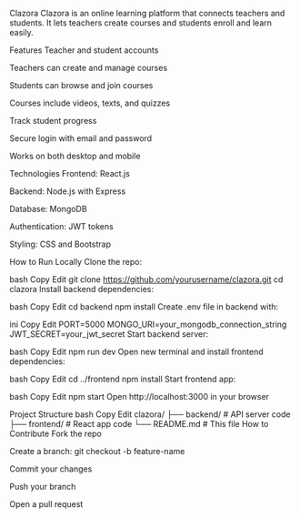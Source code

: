  Clazora
Clazora is an online learning platform that connects teachers and students. It lets teachers create courses and students enroll and learn easily.

Features
Teacher and student accounts

Teachers can create and manage courses

Students can browse and join courses

Courses include videos, texts, and quizzes

Track student progress

Secure login with email and password

Works on both desktop and mobile

Technologies
Frontend: React.js

Backend: Node.js with Express

Database: MongoDB

Authentication: JWT tokens

Styling: CSS and Bootstrap

How to Run Locally
Clone the repo:

bash
Copy
Edit
git clone https://github.com/yourusername/clazora.git
cd clazora
Install backend dependencies:

bash
Copy
Edit
cd backend
npm install
Create .env file in backend with:

ini
Copy
Edit
PORT=5000
MONGO_URI=your_mongodb_connection_string
JWT_SECRET=your_jwt_secret
Start backend server:

bash
Copy
Edit
npm run dev
Open new terminal and install frontend dependencies:

bash
Copy
Edit
cd ../frontend
npm install
Start frontend app:

bash
Copy
Edit
npm start
Open http://localhost:3000 in your browser

Project Structure
bash
Copy
Edit
clazora/
├── backend/        # API server code
├── frontend/       # React app code
└── README.md       # This file
How to Contribute
Fork the repo

Create a branch: git checkout -b feature-name

Commit your changes

Push your branch

Open a pull request

